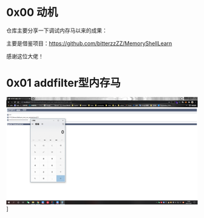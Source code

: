# 0x00 动机

仓库主要分享一下调试内存马以来的成果：

主要是借鉴项目：https://github.com/bitterzzZZ/MemoryShellLearn

感谢这位大佬！

# 0x01 addfilter型内存马

![](img\addfilter.png)]
